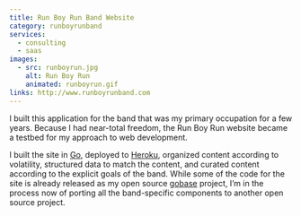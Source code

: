 ```yaml
---
title: Run Boy Run Band Website
category: runboyrunband
services:
  - consulting
  - saas
images:
  - src: runboyrun.jpg
    alt: Run Boy Run
    animated: runboyrun.gif
links: http://www.runboyrunband.com
---
```


I built this application for the band that was my primary occupation for a few
years. Because I had near-total freedom, the Run Boy Run website became a
testbed for my approach to web development.<!--more-->

I built the site in [Go](http://golang.org), deployed to
[Heroku](http://heroku.com), organized content according to volatility,
structured data to match the content, and curated content according to the
explicit goals of the band. While some of the code for the site is already
released as my open source [gobase](http://github.com/lazyengineering/gobase)
project, I’m in the process now of porting all the band-specific components
to another open source project.
